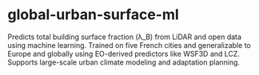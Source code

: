 # global-urban-surface-ml
Predicts total building surface fraction (λ_B) from LiDAR and open data using machine learning. Trained on five French cities and generalizable to Europe and globally using EO-derived predictors like WSF3D and LCZ. Supports large-scale urban climate modeling and adaptation planning.
